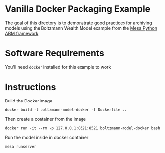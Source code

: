 # Vanilla Docker Packaging Example

The goal of this directory is to demonstrate good practices for archiving models using the Boltzmann Wealth Model
example from the 
[Mesa Python ABM framework](https://github.com/projectmesa/mesa/tree/master/examples/boltzmann_wealth_model)

# Software Requirements

You'll need `docker` installed for this example to work

# Instructions

Build the Docker image

```
docker build -t boltzmann-model-docker -f Dockerfile ..
```

Then create a container from the image

```
docker run -it --rm -p 127.0.0.1:8521:8521 boltzmann-model-docker bash
```

Run the model inside in docker container

```
mesa runserver
```
